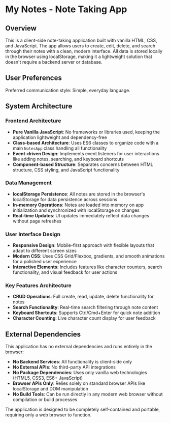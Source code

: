 # My Notes - Note Taking App

## Overview

This is a client-side note-taking application built with vanilla HTML, CSS, and JavaScript. The app allows users to create, edit, delete, and search through their notes with a clean, modern interface. All data is stored locally in the browser using localStorage, making it a lightweight solution that doesn't require a backend server or database.

## User Preferences

Preferred communication style: Simple, everyday language.

## System Architecture

### Frontend Architecture
- **Pure Vanilla JavaScript**: No frameworks or libraries used, keeping the application lightweight and dependency-free
- **Class-based Architecture**: Uses ES6 classes to organize code with a main `NotesApp` class handling all functionality
- **Event-driven Design**: Implements event listeners for user interactions like adding notes, searching, and keyboard shortcuts
- **Component-based Structure**: Separates concerns between HTML structure, CSS styling, and JavaScript functionality

### Data Management
- **localStorage Persistence**: All notes are stored in the browser's localStorage for data persistence across sessions
- **In-memory Operations**: Notes are loaded into memory on app initialization and synchronized with localStorage on changes
- **Real-time Updates**: UI updates immediately reflect data changes without page refreshes

### User Interface Design
- **Responsive Design**: Mobile-first approach with flexible layouts that adapt to different screen sizes
- **Modern CSS**: Uses CSS Grid/Flexbox, gradients, and smooth animations for a polished user experience
- **Interactive Elements**: Includes features like character counters, search functionality, and visual feedback for user actions

### Key Features Architecture
- **CRUD Operations**: Full create, read, update, delete functionality for notes
- **Search Functionality**: Real-time search filtering through note content
- **Keyboard Shortcuts**: Supports Ctrl/Cmd+Enter for quick note addition
- **Character Counting**: Live character count display for user feedback

## External Dependencies

This application has no external dependencies and runs entirely in the browser:

- **No Backend Services**: All functionality is client-side only
- **No External APIs**: No third-party API integrations
- **No Package Dependencies**: Uses only vanilla web technologies (HTML5, CSS3, ES6+ JavaScript)
- **Browser APIs Only**: Relies solely on standard browser APIs like localStorage and DOM manipulation
- **No Build Tools**: Can be run directly in any modern web browser without compilation or build processes

The application is designed to be completely self-contained and portable, requiring only a web browser to function.